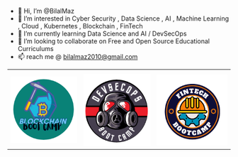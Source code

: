 - 👋 Hi, I’m @BilalMaz
- 👀 I’m interested in Cyber Security , Data Science , AI , Machine Learning , Cloud , Kubernetes , Blockchain , FinTech 
- 🌱 I’m currently learning Data Science and AI / DevSecOps
- 💞️ I’m looking to collaborate on Free and Open Source Educational Curriculums
- 📫 reach me @ bilalmaz2010@gmail.com

<table style="width:100%">
  <tr>
    <th></th>
    <th></th>
    <th></th>
  </tr>
  <tr>
     <td><a href= "https://github.com/BilalMaz/Blockchain-Architect-BootCamp"><img src="4.png" alt="Logo"></a></td>
    <td><a href= "https://github.com/BilalMaz/DevSecOps-Architect-BootCamp"><img src="devsecops.png" alt="Logo"></a></td>
    <td><a href= "https://github.com/BilalMaz/Certified-Fintech-Security-Bootcamp"><img src="fintech.png" alt="Logo"></a></td>
  </tr>


<!---
BilalMaz/BilalMaz is a ✨ special ✨ repository because its `README.md` (this file) appears on your GitHub profile.
You can click the Preview link to take a look at your changes.
--->
